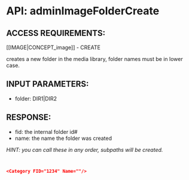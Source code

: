 # API: adminImageFolderCreate


## ACCESS REQUIREMENTS: ##
[[IMAGE|CONCEPT_image]] - CREATE


creates a new folder in the media library, folder names must be in lower case.

## INPUT PARAMETERS: ##
  * folder: DIR1|DIR2

## RESPONSE: ##
  * fid: the internal folder id#
  * name: the name the folder was created

_HINT: you can call these in any order, subpaths will be created._

```json


<Category FID="1234" Name=""/>

```
